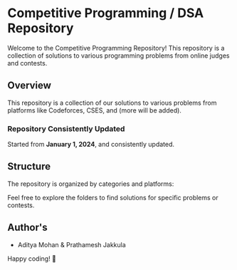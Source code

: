# Competitive Programming / DSA  Repository

Welcome to the Competitive Programming Repository! This repository is a collection of solutions to various programming problems from online judges and contests.

## Overview

This repository is a collection of our solutions to various problems from platforms like Codeforces, CSES, and (more will be added).

### Repository Consistently Updated

Started from **January 1, 2024**, and consistently updated. 

## Structure

The repository is organized by categories and platforms:

Feel free to explore the folders to find solutions for specific problems or contests.

## Author's

- Aditya Mohan & Prathamesh Jakkula

Happy coding! 🌟
